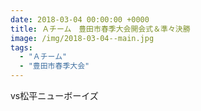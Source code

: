 ```yaml
---
date: 2018-03-04 00:00:00 +0000
title: Ａチーム　豊田市春季大会開会式＆準々決勝
image: /img/2018-03-04--main.jpg
tags:
  - "Ａチーム"
  - "豊田市春季大会"
---
```


vs松平ニューボーイズ
